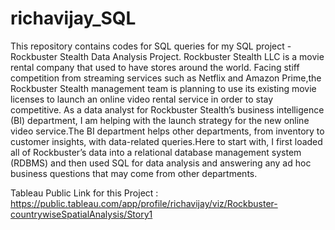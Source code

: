 # richavijay_SQL
This repository contains codes for SQL queries for my SQL project - Rockbuster Stealth Data Analysis Project.
Rockbuster Stealth LLC is a movie rental company that used to have stores around the world. Facing stiff competition from streaming services such as Netflix and Amazon Prime,the Rockbuster Stealth management team is planning to use its existing movie licenses to launch an online video rental service in order to stay competitive. As a data analyst for Rockbuster Stealth’s business intelligence (BI) department, I am helping with the launch strategy for the new online video service.The BI department helps other departments, from inventory to customer insights, with data-related queries.Here to start with, I first loaded all of Rockbuster’s data into a relational database management system (RDBMS) and then used SQL for data analysis and answering any ad hoc business questions that may come from other departments.

Tableau Public Link for this Project : https://public.tableau.com/app/profile/richavijay/viz/Rockbuster-countrywiseSpatialAnalysis/Story1
